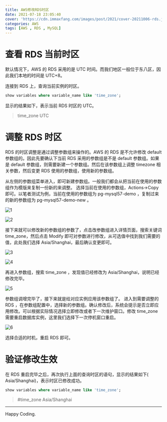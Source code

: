```yaml
---
title: AWS修改RDS时区
date: 2021-07-18 23:05:40
cover: 'https://cdn.immaxfang.com/images/post/2021/cover-20211006-rds.jpeg'
categories: AWS
tags: [AWS , RDS , MySQL]
---
```


# 查看 RDS 当前时区

默认情况下，AWS 的 RDS 采用的是 UTC 时间。而我们地区一般位于东八区，因此我们本地的时间是 UTC+8。

连接到 RDS 上，查询当前实例的时区。

```sql
show variables where variable_name like 'time_zone';
```
显示的结果如下，表示当前 RDS 时区的 UTC。

> time_zone   UTC

# 调整 RDS 时区

RDS 的时区调整是通过调整参数组来操作的。AWS 的 RDS 是不允许修改 default 参数组的。因此先要确认下当前 RDS 采用的参数组是不是 default 参数组。如果是 default 参数组，则需要新建一个参数组。然后在该参数组上调整 timezone 相关参数，然后变更 RDS 使用的参数组，使用新的参数组。

从左侧的参数组菜单进入，即可新建参数组。一般我们都会从把当前在使用的参数组作为模版来复制一份新的来调整。
选择当前在使用的参数组，Actions->Copy即可。以笔者测试为例，当前在使用的参数组为 pg-mysql57-demo ，复制过来的新的参数组为 pg-mysql57-demo-new 。

![1](https://cdn.immaxfang.com/images/post/2021/aws_rds_timezone_1.jpg)

![2](https://cdn.immaxfang.com/images/post/2021/aws_rds_timezone_2.jpg)

接下来就可以修改新的参数组的参数了，点击改参数组进入详情页面，搜索关键词 time_zone，然后点击 Modify 即可对参数进行修改，从可选值中找到我们需要的值，此处我们选择 Asia/Shanghai，最后确认变更即可。

![3](https://cdn.immaxfang.com/images/post/2021/aws_rds_timezone_3.jpg)

![4](https://cdn.immaxfang.com/images/post/2021/aws_rds_timezone_4.jpg)

再进入参数组，搜索 time_zone ，发现值已经修改为 Asia/Shanghai，说明已经修改完毕。

![5](https://cdn.immaxfang.com/images/post/2021/aws_rds_timezone_5.jpg)

参数组调增完毕了，接下来就是给对应实例应用该参数组了。
进入到需要调整的 RDS ，在参数组配置中，选择新的参数组。确认修改后，系统会提示是否立即应用修改。可以根据实际情况选择立即修改或者下一次维护窗口。修改 time_zone 需要重启数据库实例，这里我们选择下一次停机窗口重启。

![6](https://cdn.immaxfang.com/images/post/2021/aws_rds_timezone_6.jpg)

选择合适的时机，重启 RDS 即可。


# 验证修改生效

在 RDS 重启完毕之后，再次执行上面的查询时区的语句，显示的结果如下( Asia/Shanghai)，表示时区已修改成功。

```sql
show variables where variable_name like 'time_zone';
```

> #time_zone    Asia/Shanghai

--- 

Happy Coding.
